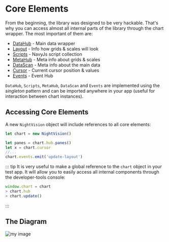 
# Core Elements

From the beginning, the library was designed to be very hackable. That's why you can access almost all internal parts of the library through the chart wrapper. The most important of them are:

- [DataHub](./data-hub) - Main data wrapper
- [Layout](./layout) - Info how grids & scales will look  
- [Scripts](./scripts) - NavyJs script collection
- [MetaHub](./meta-hub) - Meta info about grids & scales
- [DataScan](./data-scan) - Meta info about the main data
- [Cursor](./cursor) - Current cursor position & values
- [Events](./events) - Event Hub

`DataHub`, `Scripts`, `MetaHub`, `DataScan` and `Events` are implemented using the *singleton* pattern and can be imported anywhere in your app (useful for interaction between chart instances).  

## Accessing Core Elements

A new `NightVision` object will include references to all core elements:

```js
let chart = new NightVision()

let panes = chart.hub.panes()
let x = chart.cursor
//...
chart.events.emit('update-layout')

```

::: tip
It is very useful to make a global reference to the `chart` object in your test app. It will allow you to easily access all internal components through the developer-tools console:
```js
window.chart = chart
> chart.hub
> chart.update()
```
:::

## The Diagram

![my image](/diagram.png#center)  
